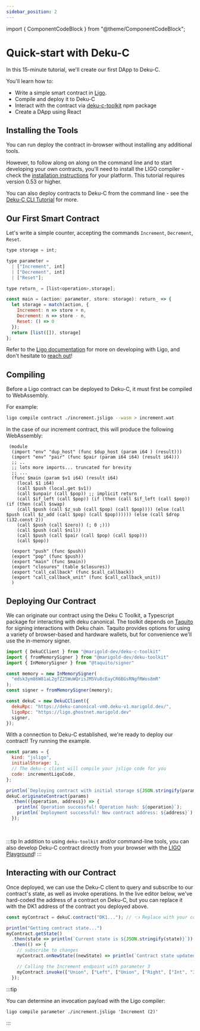```yaml
---
sidebar_position: 2
---
```


import { ComponentCodeBlock } from "@theme/ComponentCodeBlock";

# Quick-start with Deku-C

In this 15-minute tutorial, we'll create our first DApp to Deku-C.

You'll learn how to:

- Write a simple smart contract in [Ligo](https://ligolang.org/).
- Compile and deploy it to Deku-C
- Interact with the contract via [deku-c-toolkit](https://www.npmjs.com/package/@marigold-dev/deku-c-toolkit) npm package
- Create a DApp using React

## Installing the Tools

You can run deploy the contract in-browser without installing any additional
tools.

However, to follow along on along on the command line and to start developing
your own contracts, you'll need to install the LIGO compiler - check the
[installation instructions](https://ligolang.org/docs/intro/installation) for your
platform. This tutorial requires version 0.53 or higher.


You can also deploy contracts to Deku-C from the command line - see the
[Deku-C CLI Tutorial](./deku_c_cli.md) for more.

## Our First Smart Contract

Let's write a simple counter, accepting the commands `Increment`, `Decrement`,
`Reset`.


```js
type storage = int;

type parameter =
  | ["Increment", int]
  | ["Decrement", int]
  | ["Reset"];

type return_ = [list<operation>,storage];

const main = (action: parameter, store: storage): return_ => {
  let storage = match(action, {
    Increment: n => store + n,
    Decrement: n => store - n,
    Reset: () => 0
  });
  return [list([]), storage]
};
```

Refer to the [Ligo documentation](https://ligolang.org/docs/intro/introduction)
for more on developing with Ligo, and don't hesitate to
[reach out](https://ligolang.org/contact)!

## Compiling

Before a Ligo contract can be deployed to Deku-C, it must first be compiled to WebAssembly.

For example:

```bash
ligo compile contract ./increment.jsligo --wasm > increment.wat
```
In the case of our increment contract, this will produce the following
WebAssembly:

```wasm
 (module
  (import "env" "dup_host" (func $dup_host (param i64 ) (result)))
  (import "env" "pair" (func $pair (param i64 i64) (result i64)))
  ;; ..
  ;; lots more imports... truncated for brevity
  ;; ...
  (func $main (param $v1 i64) (result i64)
    (local $1 i64)
    (call $push (local.get $v1))
    (call $unpair (call $pop)) ;; implicit return
    (call $if_left (call $pop)) (if (then (call $if_left (call $pop)) (if (then (call $swap)
    (call $push (call $z_sub (call $pop) (call $pop)))) (else (call $push (call $z_add (call $pop) (call $pop)))))) (else (call $drop (i32.const 2))
    (call $push (call $zero)) (; 0 ;)))
    (call $push (call $nil))
    (call $push (call $pair (call $pop) (call $pop)))
    (call $pop))

  (export "push" (func $push))
  (export "pop" (func $push))
  (export "main" (func $main))
  (export "closures" (table $closures))
  (export "call_callback" (func $call_callback))
  (export "call_callback_unit" (func $call_callback_unit))
  ) 
```

## Deploying Our Contract

We can originate our contract using the Deku C Toolkit, a Typescript package for
interacting with deku canonical. The toolkit depends on [Taquito](https://tezostaquito.io/) for
signing interactions with Deku chain. Taquito provides options for using a variety
of browser-based and hardware wallets, but for convenience we'll use the in-memory signer.

```js
import { DekuCClient } from "@marigold-dev/deku-c-toolkit"
import { fromMemorySigner } from "@marigold-dev/deku-toolkit"
import { InMemorySigner } from "@taquito/signer"

const memory = new InMemorySigner(
  "edsk3ym86W81aL2gfZ25WuWQrisJM5Vu8cEayCR6BGsRNgfRWos8mR"
);
const signer = fromMemorySigner(memory);

const dekuC = new DekuCClient({
  dekuRpc: "https://deku-canonical-vm0.deku-v1.marigold.dev/",
  ligoRpc: "https://ligo.ghostnet.marigold.dev"
  signer,
});
```

With a connection to Deku-C established, we're ready to deploy our contract!
Try running the example.

```js live noInline
const params = {
  kind: "jsligo",
  initialStorage: 1,
  // The deku-c client will compile your jsligo code for you
  code: incrementLigoCode,
};

println(`Deploying contract with initial storage ${JSON.stringify(params.initialStorage)}...`);
dekuC.originateContract(params)
  .then(({operation, address}) => {
    println(`Operation successful! Operation hash: ${operation}`);
    println(`Deployment successful! New contract address: ${address}`);
  });
```
<br/>

:::tip
In addition to using `deku-toolkit` and/or command-line tools, you can also develop Deku-C contract
directly from your browser with the [LIGO Playground](https://ide.ligolang.org/)!
:::

## Interacting with our Contract

Once deployed, we can use the Deku-C client to query and subscribe to our contract's state,
as well as invoke operations. In the live editor below, we've hard-coded the address of a contract
on Deku-C, but you can replace it with the DK1 address of the contract you deployed above.

<!-- TODO: what happens when there are errors -->

```js live noInline
const myContract = dekuC.contract("DK1..."); // 👈 Replace with your contract address

println("Getting contract state...")
myContract.getState()
  .then(state => println(`Current state is ${JSON.stringify(state)}`))
  .then(() => {
    // subscribe to changes
    myContract.onNewState((newState) => println(`Contract state updated, next state is: ${JSON.stringify(newState)}`));

    // Calling the Increment endpoint with parameter 3
    myContract.invoke(["Union", ["Left", ["Union", ["Right", ["Int", "3" ]]]]])
  });
```

:::tip

You can determine an invocation payload with the Ligo compiler:
```
ligo compile parameter ./increment.jsligo 'Increment (2)'
```
:::
